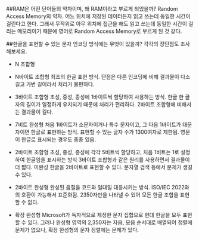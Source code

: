 ﻿##RAM은 어떤 단어들의 약자이며, 왜 RAM이라고 부르게 되었을까?
Random Access Memory의 약자.
어느 위치에 저장된 데이터든지 읽고 쓰는데 동일한 시간이 걸린다고 한다.
그래서 무작위로 아무 위치에 접근을 해도 읽고 쓰는데 동일한 시간이 걸리는 메모리이기 때문에 영어로 Random Access Memory로 부르게 된 것 같다.


##한글을 표현할 수 있는 문자 인코딩 방식에는 무엇이 있을까? 각각의 장단점도 조사해보세요.

* N 조합형
- N바이트 조합형
최초의 한글 표현 방식.
단점은 다른 인코딩에 비해 결과물이 다소 길고 가변 길이라서 처리가 불편하다.

- 3바이트 조합형
초성, 중성, 종성에 1바이트씩 할당하여 사용하는 방식.
한글 한 글자의 길이가 일정하게 유지되기 때문에 처리가 편리하다.
2바이트 조합형에 비해서는 결과물이 길다.

- 7비트 완성형
처음 1바이트가 소문자이거나 특수 문자이고, 그 다음 1바이트가 대문자이면 한글로 표현하는 방식.
표현할 수 있는 글자 수가 1300여자로 제한됨.
영문이 한글로 표시되는 경우도 종종 있음.

- 2바이트 조합형
초성, 중성, 종성에 각각 5비트씩 할당하고, 처음 1비트는 1로 설정하여 한글임을 표시하는 방식
3바이트 조합형과 같은 원리를 사용하면서 결과물이 더 짧다.
미완성 한글을 2바이트로 표현할 수 있다.
문자열 검색 등에서 문제가 생길 수 있다.

- 2바이트 완성형
완성된 음절을 코드와 일대일 대응시키는 방식.
ISO/IEC 2022와의 호환이 가능해서 표준화됨.
2350자만을 나타낼 수 있어 모든 한글 조합을 표현할 수 없다.

- 확장 완성형
Microsoft가 독자적으로 제정한 문자 집합으로 현대 한글을 모두 표현할 수 있다.
그러나 완성형 영역의 2,350자는 자음, 모음 순서대로 배열되어 정렬에 문제가 없으나, 확장 완성형의 문자 정렬에는 문제가 있다.


